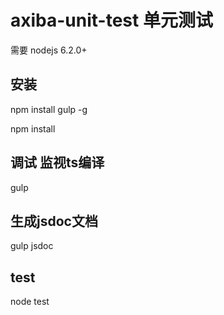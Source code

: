 ﻿# axiba-unit-test 单元测试

需要 nodejs 6.2.0+
## 安装
npm install gulp -g

npm install

## 调试 监视ts编译
gulp

## 生成jsdoc文档
gulp jsdoc

## test
node test

